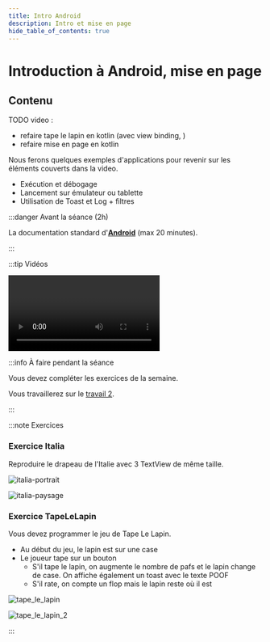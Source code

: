 ```yaml
---
title: Intro Android
description: Intro et mise en page
hide_table_of_contents: true
---
```


# Introduction à Android, mise en page

## Contenu

TODO video : 
- refaire tape le lapin en kotlin (avec view binding, )
- refaire mise en page en kotlin

Nous ferons quelques exemples d'applications pour revenir sur les éléments couverts dans la video.

- Exécution et débogage
- Lancement sur émulateur ou tablette
- Utilisation de Toast et Log + filtres

<Row>

<Column>

:::danger Avant la séance (2h)

La documentation standard d'**[Android](https://developer.android.com/index.html)** (max 20 minutes).

:::

</Column>

<Column>

:::tip Vidéos

<Video url="https://youtu.be/C0eWT0a2aM8" />

<Video url="https://youtu.be/x-dQ5Sa0Ns0" />

:::

</Column>

<Column>

:::info À faire pendant la séance

Vous devez compléter les exercices de la semaine.

Vous travaillerez sur le [travail 2](../tp/tp2).

:::

</Column>

</Row>

:::note Exercices

### Exercice Italia

Reproduire le drapeau de l'Italie avec 3 TextView de même taille.

<Row>

<Column size="3">

![italia-portrait](_11-intro-android/italia-portait.png)

</Column>

<Column size="9">

![italia-paysage](_11-intro-android/italia.png)

</Column>

</Row>

 
### Exercice TapeLeLapin

Vous devez programmer le jeu de Tape Le Lapin.

- Au début du jeu, le lapin est sur une case
- Le joueur tape sur un bouton 
  - S'il tape le lapin, on augmente le nombre de pafs et le lapin change de case. On affiche également un toast avec le texte POOF
  - S'il rate, on compte un flop mais le lapin reste où il est
 
<Row>

<Column size="6">

![tape_le_lapin](_11-intro-android/Tape_le_lapin.png)

</Column>

<Column size="6">

![tape_le_lapin_2](_11-intro-android/Tape_le_lapin2.png)

</Column>

</Row>

:::
